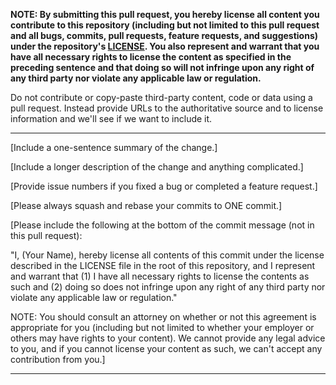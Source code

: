 **NOTE: 
By submitting this pull request, you hereby license all content you contribute to this
repository (including but not limited to this pull request and all bugs, commits,
pull requests, feature requests, and suggestions) under the repository's
[LICENSE](https://github.com/holvonix-open/download-promise/blob/master/LICENSE).
You also represent and warrant that you have all necessary rights to license the
content as specified in the preceding sentence and that doing so will not infringe
upon any right of any third party nor violate any applicable law or regulation.**

Do not contribute or copy-paste third-party content, code or data using a pull request.  Instead provide
URLs to the authoritative source and to license information and we'll see if we want to include it.

---

[Include a one-sentence summary of the change.]

[Include a longer description of the change and anything complicated.]

[Provide issue numbers if you fixed a bug or completed a feature request.]

[Please always squash and rebase your commits to ONE commit.]

[Please include the following at the bottom of the commit message (not in this pull request): 

  "I, (Your Name), hereby license all contents of this commit under the license described in the LICENSE file in the root of this repository, and I represent and warrant that (1) I have all necessary rights to license the contents as such and (2) doing so does not infringe upon any right of any third party nor violate any applicable law or regulation."

NOTE: You should consult an attorney on whether or not this agreement is appropriate for you (including but not limited to whether your employer or others may have rights to your content).  We cannot provide any legal advice to you, and if you cannot license your content as such, we can't accept any contribution from you.]

---
